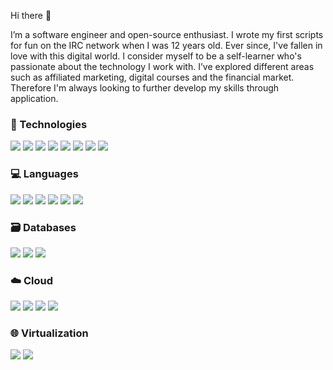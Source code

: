 Hi there 👋

I’m a software engineer and open-source enthusiast. I wrote my first scripts for fun on the IRC network when I was 12 years old. Ever since, I've fallen in love with this digital world. I consider myself to be a self-learner who's passionate about the technology I work with. I’ve explored different areas such as affiliated marketing, digital courses and the financial market. Therefore I'm always looking to further develop my skills through application.

### 💖 Technologies

![](https://img.shields.io/badge/React-React?style=flat&logo=react&logoColor=white&color=0AC18E)
![](https://img.shields.io/badge/Next.js-Nextjs?style=flat&logo=Next.js&logoColor=white&color=0AC18E)
![](https://img.shields.io/badge/Jest-Jest?style=flat&logo=Jest&logoColor=white&color=0AC18E)
![](https://img.shields.io/badge/Cypress-Cypress?style=flat&logo=Cypress&logoColor=white&color=0AC18E)
![](https://img.shields.io/badge/Adonis.js-AdonisJS?style=flat&logo=AdonisJS&logoColor=white&color=0AC18E)
![](https://img.shields.io/badge/Prisma-Prisma?style=flat&logo=Prisma&logoColor=white&color=0AC18E)
![](https://img.shields.io/badge/Vue.js-Vuejs?style=flat&logo=Vue.js&logoColor=white&color=0AC18E)
![](https://img.shields.io/badge/Tailwind-Tailwind?style=flat&logo=TailwindCSS&logoColor=white&color=0AC18E)

### 💻 Languages

![](https://img.shields.io/badge/Solidity-Solidity?style=flat&logo=Solidity&logoColor=white&color=0AC18E)
![](https://img.shields.io/badge/TypeScript-TypeScript?style=flat&logo=TypeScript&logoColor=white&color=0AC18E)
![](https://img.shields.io/badge/JavaScript-JavaScript?style=flat&logo=JavaScript&logoColor=white&color=0AC18E)
![](https://img.shields.io/badge/HTML5-Html5?style=flat&logo=Html5&logoColor=white&color=0AC18E)
![](https://img.shields.io/badge/CSS3-CSS3?style=flat&logo=CSS3&logoColor=white&color=0AC18E)
![](https://img.shields.io/badge/SASS-SASS?style=flat&logo=SASS&logoColor=white&color=0AC18E)

### 🗃️ Databases

![](https://img.shields.io/badge/MySQL-MySQL?style=flat&logo=MySQL&logoColor=white&color=0AC18E)
![](https://img.shields.io/badge/PostgreSQL-PostgreSQL?style=flat&logo=PostgreSQL&logoColor=white&color=0AC18E)
![](https://img.shields.io/badge/MongoDB-MongoDB?style=flat&logo=MongoDB&logoColor=white&color=0AC18E)

### ☁️ Cloud

![](https://img.shields.io/badge/Amazon_AWS-AmazonAWS?style=flat&logo=AmazonAWS&logoColor=white&color=0AC18E)
![](https://img.shields.io/badge/DigitalOcean-DigitalOcean?style=flat&logo=DigitalOcean&logoColor=white&color=0AC18E)
![](https://img.shields.io/badge/GoogleCloud-GoogleCloud?style=flat&logo=GoogleCloud&logoColor=white&color=0AC18E)
![](https://img.shields.io/badge/CloudFlare-CloudFlare?style=flat&logo=CloudFlare&logoColor=white&color=0AC18E)

### 🌐 Virtualization

![](https://img.shields.io/badge/Docker-Docker?style=flat&logo=Docker&logoColor=white&color=0AC18E)
![](https://img.shields.io/badge/Docker_Compose-Docker_Compose?style=flat&logo=Docker&logoColor=white&color=0AC18E)
